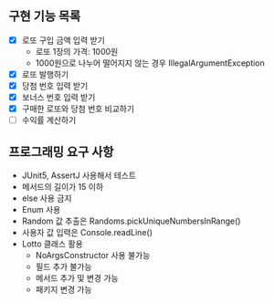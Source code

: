 ## 구현 기능 목록
- [x] 로또 구입 금액 입력 받기
  - 로또 1장의 가격: 1000원
  - 1000원으로 나누어 떨어지지 않는 경우 IllegalArgumentException
- [x] 로또 발행하기
- [x] 당첨 번호 입력 받기
- [x] 보너스 번호 입력 받기
- [x] 구매한 로또와 당첨 번호 비교하기
- [ ] 수익률 계산하기

## 프로그래밍 요구 사항
* JUnit5, AssertJ 사용해서 테스트
* 메서드의 길이가 15 이하
* else 사용 금지
* Enum 사용
* Random 값 추출은 Randoms.pickUniqueNumbersInRange()
* 사용자 값 입력은 Console.readLine()
* Lotto 클래스 활용
  * NoArgsConstructor 사용 불가능
  * 필드 추가 불가능
  * 메서드 추가 및 변경 가능
  * 패키지 변경 가능